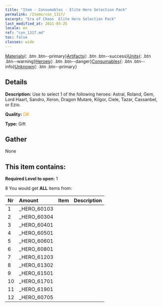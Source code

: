 ```yaml
---
title: "Item - Consumables - Elite Hero Selection Pack"
permalink: /Items/con_1317/
excerpt: "Era of Chaos  Elite Hero Selection Pack"
last_modified_at: 2021-03-25
locale: en
ref: "con_1317.md"
toc: false
classes: wide
---
```

 [Materials](/Items/){: .btn .btn--primary}[Artifacts](/Items/Artifacts/){: .btn .btn--success}[Units](/Items/Units/){: .btn .btn--warning}[Heroes](/Items/Heroes/){: .btn .btn--danger}[Consumables](/Items/Consumables/){: .btn .btn--info}[Unknown](/Items/Unknown/){: .btn .btn--primary}

## Details
 **Description:** Use to select 1 of the following heroes: Astral, Roland, Gem, Lord Haart, Sandro, Xeron, Dragon Mutare, Kilgor, Ciele, Tazar, Cassanbel, or Ezio.

 **Quality:** <span style="color: #FF8C00">OK</span>

 **Type:** Gift

## Gather

  None

## This item contains:

 **Required Level to open:** 1

 8 You would get **ALL** items  from:

  | Nr | Amount |     Item    | Description |
  |:---|:-------|:------------|:-----------:|
  | 1 | _HERO_60103 | 
  | 2 | _HERO_60304 | 
  | 3 | _HERO_60401 | 
  | 4 | _HERO_60501 | 
  | 5 | _HERO_60601 | 
  | 6 | _HERO_60801 | 
  | 7 | _HERO_61203 | 
  | 8 | _HERO_61302 | 
  | 9 | _HERO_61501 | 
  | 10 | _HERO_61701 | 
  | 11 | _HERO_61901 | 
  | 12 | _HERO_60705 | 
